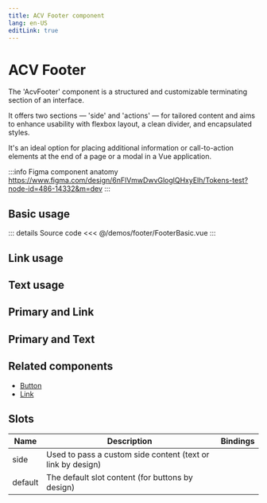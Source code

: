 ```yaml
---
title: ACV Footer component
lang: en-US
editLink: true
---
```


# ACV Footer

The 'AcvFooter' component is a structured and customizable terminating section of an interface.

It offers two sections — 'side' and 'actions' — for tailored content and aims to enhance usability with flexbox layout,
a clean divider, and encapsulated styles.

It's an ideal option for placing additional information or call-to-action elements
at the end of a page or a modal in a Vue application.

:::info Figma component anatomy
https://www.figma.com/design/6nFlVmwDwvGloglQHxyElh/Tokens-test?node-id=486-14332&m=dev
:::

## Basic usage

<FooterBasic />

::: details Source code
<<< @/demos/footer/FooterBasic.vue
:::

## Link usage

<FooterLink />

## Text usage

<FooterText />

## Primary and Link

<FooterPrimaryLink />

## Primary and Text

<FooterPrimaryText />

## Related components

- [Button](/components/button/button.doc)
- [Link](/components/link/link.doc)

## Slots

| Name    | Description                                                 | Bindings |
| ------- | ----------------------------------------------------------- | -------- |
| side    | Used to pass a custom side content (text or link by design) |          |
| default | The default slot content (for buttons by design)            |          |
